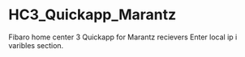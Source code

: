 # HC3_Quickapp_Marantz
Fibaro home center 3 Quickapp for Marantz recievers
Enter local ip i varibles section.

